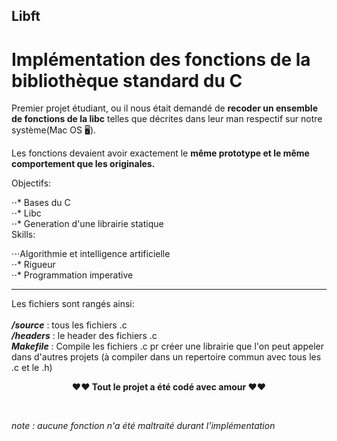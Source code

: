 ## Libft
# Implémentation des fonctions de la bibliothèque standard du C

Premier projet étudiant, ou il nous était demandé de **recoder un ensemble de fonctions de la libc** telles que décrites dans leur man respectif sur notre système(Mac OS 🖥).


Les fonctions devaient avoir exactement le **même prototype et le même comportement que les originales.**


Objectifs:


⋅⋅* Bases du C</br>
⋅⋅* Libc</br>
⋅⋅* Generation d'une librairie statique</br>
Skills:


⋅⋅⋅Algorithmie et intelligence artificielle</br>
⋅⋅* Rigueur</br>
⋅⋅* Programmation imperative</br>

------
Les fichiers sont rangés ainsi:</br></br>
***/source*** : tous les fichiers .c</br>
***/headers*** : le header des fichiers .c</br>
***Makefile*** : Compile les fichiers .c pr créer une librairie que l'on peut appeler dans d'autres projets (à compiler dans un repertoire commun avec tous les .c et le .h)


<p align="center"><strong>❤️❤️ Tout le projet a été codé avec amour </strong>❤️❤️</p>

</br>
<p "style=font-size:3px;"><em>note : aucune fonction n'a été maltraité durant l'implémentation</em></p>

